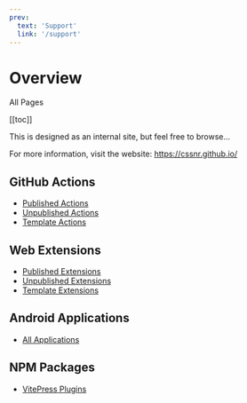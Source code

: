 ```yaml
---
prev:
  text: 'Support'
  link: '/support'
---
```


# Overview

All Pages

[[toc]]

This is designed as an internal site, but feel free to browse...

For more information, visit the website: https://cssnr.github.io/

## GitHub Actions

- [Published Actions](./pages/github-actions.md#published-actions)
- [Unpublished Actions](./pages/github-actions.md#unpublished-actions)
- [Template Actions](./pages/github-actions.md#template-actions)

## Web Extensions

- [Published Extensions](./pages/web-extensions.md#published-extensions)
- [Unpublished Extensions](./pages/web-extensions.md#unpublished-extensions)
- [Template Extensions](./pages/web-extensions.md#template-extensions)

## Android Applications

- [All Applications](./pages/android-apps.md#all-applications)

## NPM Packages

- [VitePress Plugins](./pages/npm-packages.md#vitepress-plugins)
